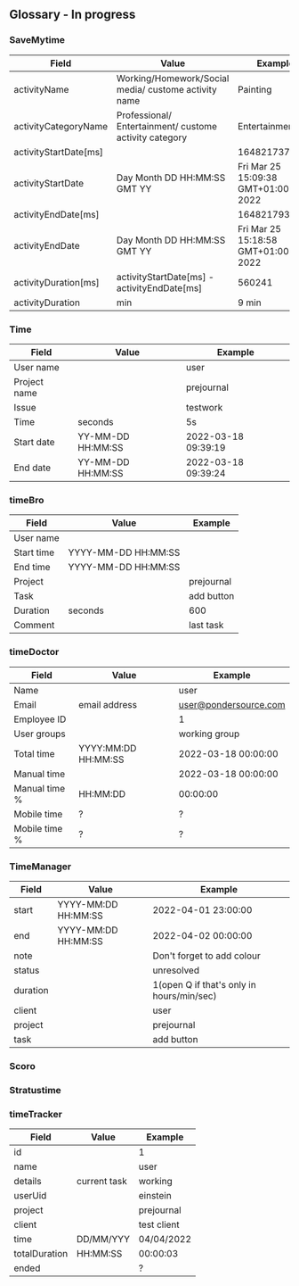 ## Glossary - In progress 

### SaveMytime

| Field | Value  | Example |
| --- | --- | --- |
|activityName| Working/Homework/Social media/ custome activity name  | Painting | 
|activityCategoryName| Professional/ Entertainment/ custome activity category | Entertainment |
|activityStartDate[ms]| <int>  | 1648217378499 |
|activityStartDate| Day Month DD HH:MM:SS GMT YY | Fri Mar 25 15:09:38 GMT+01:00 2022 | 
|activityEndDate[ms]| <int>  | 1648217938740 |
|activityEndDate| Day Month DD HH:MM:SS GMT YY | Fri Mar 25 15:18:58 GMT+01:00 2022 | 
|activityDuration[ms]| activityStartDate[ms] - activityEndDate[ms] | 560241 |
|activityDuration| <int> min  | 9 min |

### Time

| Field| Value | Example |
| --- | --- | --- |
|User name | <string> | user | 
|Project name| <string> | prejournal | 
|Issue| <string>  | testwork |
|Time| <int> seconds | 5s |
|Start date| YY-MM-DD HH:MM:SS | 2022-03-18 09:39:19 |
|End date| YY-MM-DD HH:MM:SS | 2022-03-18 09:39:24 | 

### timeBro

| Field| Value | Example |
| --- | --- | --- |
|User name|
|Start time| YYYY-MM-DD HH:MM:SS  | | 
|End time|  YYYY-MM-DD HH:MM:SS | | 
|Project| <text> |  prejournal | 
|Task| <text>  |add button |  
|Duration| <int> seconds  | 600 | 
|Comment| <text> | last task |


### timeDoctor

| Field| Value | Example |
| --- | --- | --- |
|Name| <text> | user  |
|Email| email address| user@pondersource.com |
|Employee ID| <int> | 1 |
|User groups| <text> | working group |
|Total time| YYYY:MM:DD HH:MM:SS | 2022-03-18 00:00:00 |
|Manual time| | 2022-03-18 00:00:00 | 
|Manual time %| HH:MM:DD  | 00:00:00|
|Mobile time| ? | ? | 
|Mobile time %| ? | ? 


### TimeManager 

| Field| Value | Example |
| --- | --- | --- |
|start| YYYY-MM:DD HH:MM:SS | 2022-04-01 23:00:00 | 
|end| YYYY-MM:DD HH:MM:SS|2022-04-02 00:00:00| 
|note| <text> | Don't forget to add colour  |
|status| <text> |unresolved |
|duration| <int> | 1(open Q if that's only in hours/min/sec) |
|client| <string> | user |
|project| <text> | prejournal |
|task|<text>| add button |

### Scoro

### Stratustime

### timeTracker 

| Field| Value | Example |
| --- | --- | --- |
|id| <int>  |  1 | 
|name| <text>| user | 
|details| <text> current task | working  |
|userUid| <Nextcloud Username> | einstein |
|project| <text>|  prejournal |
|client| <text> | test client |
|time| DD/MM/YYY | 04/04/2022 |
|totalDuration| HH:MM:SS | 00:00:03 | 
|ended| <string> | ? |
 
